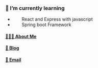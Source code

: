 
 ### 🌱 I’m currently learning <br>
- &nbsp;&nbsp;&nbsp;&nbsp;&nbsp;&nbsp; React and Express with javascript<br>
- &nbsp;&nbsp;&nbsp;&nbsp;&nbsp;&nbsp; Spring boot Framework

#### [👩🏻‍💻 About Me](https://www.notion.so/Hyun-Juhui-8fb92993624e4907932501df82ae900c)
#### [📝 Blog](https://velog.io/@ju_h2) 
#### [📧 Email](ju_h2@naver.com) 
<!--
**Hyun-juhee/Hyun-juhee** is a ✨ _special_ ✨ repository because its `README.md` (this file) appears on your GitHub profile.

Here are some ideas to get you started:

- 🔭 I’m currently working on ...
- 🌱 I’m currently learning ...
- 👯 I’m looking to collaborate on ...
- 🤔 I’m looking for help with ...
- 💬 Ask me about ...

- ⚡ Fun fact: ...
-->
